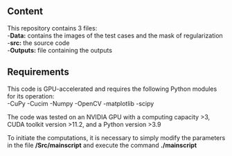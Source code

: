 

## Content

This repository contains 3 files:  
-**Data:** contains the images of the test cases and the mask of regularization   
-**src:** the source code  
-**Outputs:** file containing the outputs    
## Requirements

This code is GPU-accelerated and requires the following Python modules for its operation:  
-CuPy
-Cucim
-Numpy
-OpenCV
-matplotlib 
-scipy

The code was tested on an NVIDIA GPU with a computing capacity >3, CUDA toolkit version >11.2, and a Python version >3.9

To initiate the computations, it is necessary to simply modify the parameters in the file **/Src/mainscript**  and execute the command **./mainscript**   
